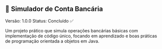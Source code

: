 ## 🚀 Simulador de Conta Bancária
Versão: 1.0.0
Status: Concluído ✅

Um projeto prático que simula operações bancárias básicas com implementação de código único, focando em aprendizado e boas práticas de programação orientada a objetos em Java.


